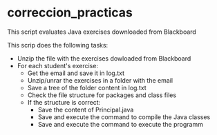 # correccion_practicas
This script evaluates Java exercises downloaded from Blackboard

This scrip does the following tasks:
* Unzip the file with the exercises dowloaded from Blackboard
* For each student's exercise:
  * Get the email and save it in log.txt
  * Unzip/unrar the exercises in a folder with the email
  * Save a tree of the folder content in log.txt
  * Check the file structure for packages and class files
  * If the structure is correct:
    * Save the content of Principal.java
    * Save and execute the command to compile the Java classes
    * Save and execute the command to execute the programm
